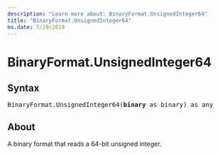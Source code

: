 ```yaml
---
description: "Learn more about: BinaryFormat.UnsignedInteger64"
title: "BinaryFormat.UnsignedInteger64"
ms.date: 7/29/2019
---
```

# BinaryFormat.UnsignedInteger64

## Syntax

<pre>
BinaryFormat.UnsignedInteger64(<b>binary</b> as binary) as any  
</pre> 
  
## About  
A binary format that reads a 64-bit unsigned integer.  

